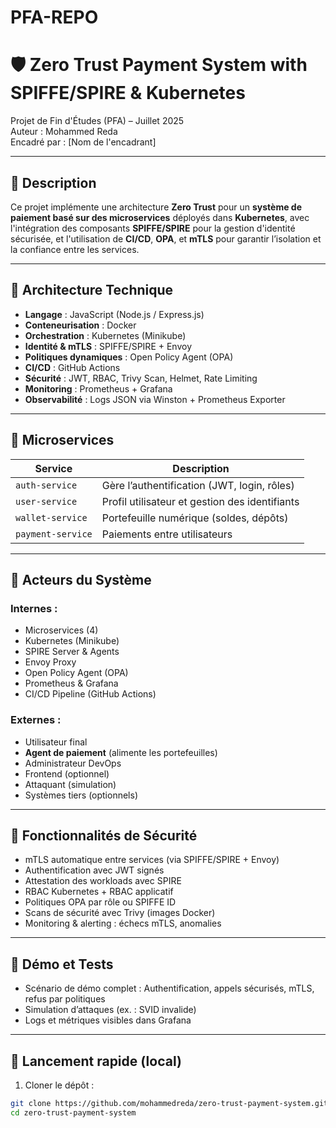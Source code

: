 # PFA-REPO
# 🛡️ Zero Trust Payment System with SPIFFE/SPIRE & Kubernetes

Projet de Fin d'Études (PFA) – Juillet 2025  
Auteur : Mohammed Reda  
Encadré par : [Nom de l'encadrant]

---

## 📌 Description

Ce projet implémente une architecture **Zero Trust** pour un **système de paiement basé sur des microservices** déployés dans **Kubernetes**, avec l'intégration des composants **SPIFFE/SPIRE** pour la gestion d'identité sécurisée, et l'utilisation de **CI/CD**, **OPA**, et **mTLS** pour garantir l’isolation et la confiance entre les services.

---

## 🧱 Architecture Technique

- **Langage** : JavaScript (Node.js / Express.js)
- **Conteneurisation** : Docker
- **Orchestration** : Kubernetes (Minikube)
- **Identité & mTLS** : SPIFFE/SPIRE + Envoy
- **Politiques dynamiques** : Open Policy Agent (OPA)
- **CI/CD** : GitHub Actions
- **Sécurité** : JWT, RBAC, Trivy Scan, Helmet, Rate Limiting
- **Monitoring** : Prometheus + Grafana
- **Observabilité** : Logs JSON via Winston + Prometheus Exporter

---

## 🧩 Microservices

| Service          | Description                                      |
|------------------|--------------------------------------------------|
| `auth-service`   | Gère l’authentification (JWT, login, rôles)     |
| `user-service`   | Profil utilisateur et gestion des identifiants  |
| `wallet-service` | Portefeuille numérique (soldes, dépôts)         |
| `payment-service`| Paiements entre utilisateurs                    |

---

## 👥 Acteurs du Système

### Internes :
- Microservices (4)
- Kubernetes (Minikube)
- SPIRE Server & Agents
- Envoy Proxy
- Open Policy Agent (OPA)
- Prometheus & Grafana
- CI/CD Pipeline (GitHub Actions)

### Externes :
- Utilisateur final
- **Agent de paiement** (alimente les portefeuilles)
- Administrateur DevOps
- Frontend (optionnel)
- Attaquant (simulation)
- Systèmes tiers (optionnels)

---

## 🔐 Fonctionnalités de Sécurité

- mTLS automatique entre services (via SPIFFE/SPIRE + Envoy)
- Authentification avec JWT signés
- Attestation des workloads avec SPIRE
- RBAC Kubernetes + RBAC applicatif
- Politiques OPA par rôle ou SPIFFE ID
- Scans de sécurité avec Trivy (images Docker)
- Monitoring & alerting : échecs mTLS, anomalies

---

## 🧪 Démo et Tests

- Scénario de démo complet : Authentification, appels sécurisés, mTLS, refus par politiques
- Simulation d’attaques (ex. : SVID invalide)
- Logs et métriques visibles dans Grafana

---

## 🚀 Lancement rapide (local)

1. Cloner le dépôt :
```bash
git clone https://github.com/mohammedreda/zero-trust-payment-system.git
cd zero-trust-payment-system
